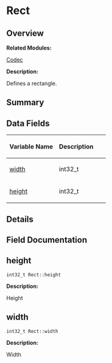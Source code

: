 # Rect<a name="EN-US_TOPIC_0000001055198166"></a>

## **Overview**<a name="section1364552283093536"></a>

**Related Modules:**

[Codec](codec.md)

**Description:**

Defines a rectangle. 

## **Summary**<a name="section187520693093536"></a>

## Data Fields<a name="pub-attribs"></a>

<a name="table840255459093536"></a>
<table><thead align="left"><tr id="row745042835093536"><th class="cellrowborder" valign="top" width="50%" id="mcps1.1.3.1.1"><p id="p368989332093536"><a name="p368989332093536"></a><a name="p368989332093536"></a>Variable Name</p>
</th>
<th class="cellrowborder" valign="top" width="50%" id="mcps1.1.3.1.2"><p id="p1736679911093536"><a name="p1736679911093536"></a><a name="p1736679911093536"></a>Description</p>
</th>
</tr>
</thead>
<tbody><tr id="row923255901093536"><td class="cellrowborder" valign="top" width="50%" headers="mcps1.1.3.1.1 "><p id="p1025786033093536"><a name="p1025786033093536"></a><a name="p1025786033093536"></a><a href="rect.md#aa564ffd1e8afed173a43f6fa3afb0fdf">width</a></p>
</td>
<td class="cellrowborder" valign="top" width="50%" headers="mcps1.1.3.1.2 "><p id="p1211303581093536"><a name="p1211303581093536"></a><a name="p1211303581093536"></a>int32_t </p>
</td>
</tr>
<tr id="row564156597093536"><td class="cellrowborder" valign="top" width="50%" headers="mcps1.1.3.1.1 "><p id="p1240129181093536"><a name="p1240129181093536"></a><a name="p1240129181093536"></a><a href="rect.md#a27dedef86b1b4b80875a7550ba86bf96">height</a></p>
</td>
<td class="cellrowborder" valign="top" width="50%" headers="mcps1.1.3.1.2 "><p id="p228762321093536"><a name="p228762321093536"></a><a name="p228762321093536"></a>int32_t </p>
</td>
</tr>
</tbody>
</table>

## **Details**<a name="section446215377093536"></a>

## **Field Documentation**<a name="section805637848093536"></a>

## height<a name="a27dedef86b1b4b80875a7550ba86bf96"></a>

```
int32_t Rect::height
```

 **Description:**

Height 

## width<a name="aa564ffd1e8afed173a43f6fa3afb0fdf"></a>

```
int32_t Rect::width
```

 **Description:**

Width 

